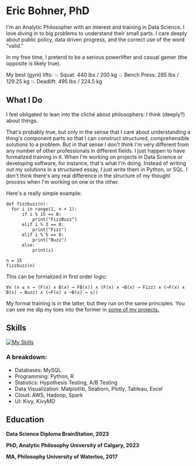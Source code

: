 # Eric Bohner, PhD

I'm an Analytic Philosopher with an interest and training in Data Science.  I love diving in to big problems to understand their small parts.  I care deeply about public policy, data driven progress, and the correct use of the word "valid."  

In my free time, I pretend to be a serious powerlifter and casual gamer (the opposite is likely true).

My best (gym) lifts:
💥 Squat: 440 lbs / 200 kg
💥 Bench Press: 285 lbs / 129.25 kg
💥 Deadlift: 495 lbs / 224.5 kg

## What I Do
I feel obligated to lean into the cliché about philosophers: I think (deeply?) about things.

That's probably true, but only in the sense that I care about understanding a thing's component parts so that I can construct structured, comprehensible solutions to a problem.  But in that sense I don't think I'm very different from any number of other professionals in different fields.  I just happen to have formalized training in it.  When I'm working on projects in Data Science or developing software, for instance, that's what I'm doing.  Instead of writing out my solutions in a structured essay, I just write them in Python, or SQL.  I don't think there's any real difference in the structure of my thought process when I'm working on one or the other.

Here's a really simple example:

    def fizzbuzz(n):
      for i in range(1, n + 1):
          if i % 15 == 0:
              print("FizzBuzz")
          elif i % 3 == 0:
              print("Fizz")
          elif i % 5 == 0:
              print("Buzz")
          else:
              print(i)

    n = 15
    fizzbuzz(n)

This can be formalized in first order logic:

    ∀x (x ≤ n → (F(x) ∧ B(x) → FB(x)) ∧ (F(x) ∧ ¬B(x) → Fizz) ∧ (¬F(x) ∧ B(x) → Buzz) ∧ (¬F(x) ∧ ¬B(x) → x))

My formal training is in the latter, but they run on the same principles.  You can see me dip my toes into the former in <a href='https://github.com/ericbohner/Capstone'>some of my projects.</a>


## Skills

[![My Skills](https://skillicons.dev/icons?i=py,pytorch,r,mysql,postgres,latex,git,flask,bash,aws)](https://skillicons.dev)

### A breakdown:
- Databases: MySQL
- Programming: Python, R
- Statistics: Hypothesis Testing, A/B Testing
- Data Visualization: Matplotlib, Seaborn, Plotly, Tableau, Excel
- Cloud: AWS, Hadoop, Spark
- UI: Kivy, KivyMD

## Education

<b>Data Science Diploma<b> BrainStation, 2023

<b>PhD, Analytic Philosophy</b>
University of Calgary,
2023

<b>MA, Philosophy<b>
University of Waterloo,
2017
